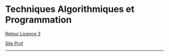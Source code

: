 # Techniques Algorithmiques et Programmation

[Retour Licence 3](https://mcheungsen.github.io/cours/ "Licence 3")

[Site Prof](https://pedagotec.u-bordeaux.fr/informatique_et_societe/public/modules/co/grain-presentation-generale.html)


_____

